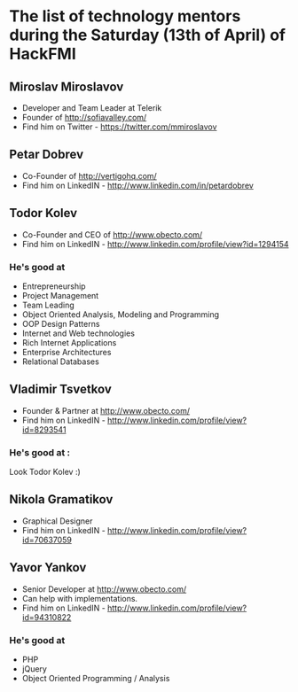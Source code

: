 # The list of technology mentors during the Saturday (13th of April) of HackFMI

## Miroslav Miroslavov
* Developer and Team Leader at Telerik
* Founder of http://sofiavalley.com/
* Find him on Twitter - https://twitter.com/mmiroslavov

## Petar Dobrev
* Co-Founder of http://vertigohq.com/
* Find him on LinkedIN - http://www.linkedin.com/in/petardobrev

## Todor Kolev
* Co-Founder and CEO of http://www.obecto.com/
* Find him on LinkedIN - http://www.linkedin.com/profile/view?id=1294154

### He's good at
* Entrepreneurship
* Project Management
* Team Leading
* Object Oriented Analysis, Modeling and Programming
* OOP Design Patterns
* Internet and Web technologies
* Rich Internet Applications
* Enterprise Architectures
* Relational Databases

## Vladimir Tsvetkov
* Founder & Partner at http://www.obecto.com/
* Find him on LinkedIN - http://www.linkedin.com/profile/view?id=8293541

### He's good at :
Look Todor Kolev :)

## Nikola Gramatikov
* Graphical Designer
* Find him on LinkedIN - http://www.linkedin.com/profile/view?id=70637059

## Yavor Yankov
* Senior Developer at http://www.obecto.com/
* Can help with implementations.
* Find him on LinkedIN - http://www.linkedin.com/profile/view?id=94310822

### He's good at
* PHP
* jQuery
* Object Oriented Programming / Analysis